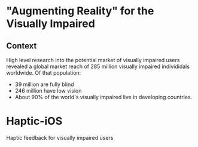 # "Augmenting Reality" for the Visually Impaired

## Context
High level research into the potential market of visually impaired users revealed a global market reach of 285 million visually impaired individidals worldwide. Of that population: 
- 39 million are fully blind
- 246 million have low vision
- About 90% of the world's visually impaired live in developing countries.

# Haptic-iOS
Haptic feedback for visually impaired users

